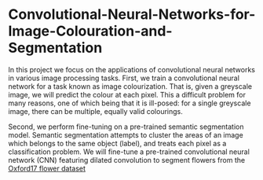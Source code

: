 # Convolutional-Neural-Networks-for-Image-Colouration-and-Segmentation

In this project we  focus on the applications of convolutional neural networks in various image processing tasks. First, we train a convolutional neural network for a task known as image colourization. That is, given a greyscale image, we will predict the colour at each pixel. This a difficult problem for many reasons, one of which being that it is ill-posed: for a single greyscale image, there can be multiple, equally valid colourings. 

Second, we perform fine-tuning on a pre-trained semantic segmentation model. Semantic segmentation attempts to cluster the areas of an image which belongs to the same object (label), and treats each pixel as a classification problem. We will fine-tune a pre-trained convolutional neural network (CNN) featuring dilated convolution to segment flowers from the [Oxford17 flower dataset](http://www.robots.ox.ac.uk/~vgg/data/flowers/17/)

